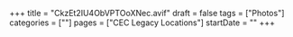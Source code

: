 +++
title = "CkzEt2IU4ObVPTOoXNec.avif"
draft = false
tags = ["Photos"]
categories = [""]
pages = ["CEC Legacy Locations"]
startDate = ""
+++
